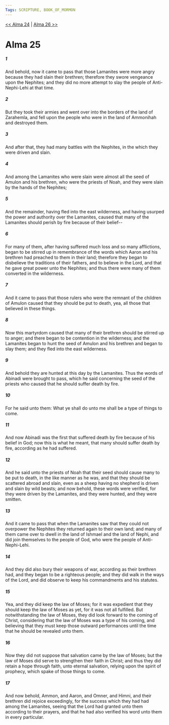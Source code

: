 ```yaml
---
Tags: SCRIPTURE, BOOK_OF_MORMON
---
```


[<< Alma 24](BOOK_OF_MORMON/09_Alma/Alma_24.md) | [Alma 26 >>](BOOK_OF_MORMON/09_Alma/Alma_26.md)

# Alma 25

##### 1
 And behold, now it came to pass that those Lamanites were more angry because they had slain their brethren; therefore they swore vengeance upon the Nephites; and they did no more attempt to slay the people of Anti-Nephi-Lehi at that time.
##### 2
 But they took their armies and went over into the borders of the land of Zarahemla, and fell upon the people who were in the land of Ammonihah and destroyed them.
##### 3
 And after that, they had many battles with the Nephites, in the which they were driven and slain.
##### 4
 And among the Lamanites who were slain were almost all the seed of Amulon and his brethren, who were the priests of Noah, and they were slain by the hands of the Nephites;
##### 5
 And the remainder, having fled into the east wilderness, and having usurped the power and authority over the Lamanites, caused that many of the Lamanites should perish by fire because of their belief--
##### 6
 For many of them, after having suffered much loss and so many afflictions, began to be stirred up in remembrance of the words which Aaron and his brethren had preached to them in their land; therefore they began to disbelieve the traditions of their fathers, and to believe in the Lord, and that he gave great power unto the Nephites; and thus there were many of them converted in the wilderness.
##### 7
 And it came to pass that those rulers who were the remnant of the children of Amulon caused that they should be put to death, yea, all those that believed in these things.
##### 8
 Now this martyrdom caused that many of their brethren should be stirred up to anger; and there began to be contention in the wilderness; and the Lamanites began to hunt the seed of Amulon and his brethren and began to slay them; and they fled into the east wilderness.
##### 9
 And behold they are hunted at this day by the Lamanites. Thus the words of Abinadi were brought to pass, which he said concerning the seed of the priests who caused that he should suffer death by fire.
##### 10
 For he said unto them: What ye shall do unto me shall be a type of things to come.
##### 11
 And now Abinadi was the first that suffered death by fire because of his belief in God; now this is what he meant, that many should suffer death by fire, according as he had suffered.
##### 12
 And he said unto the priests of Noah that their seed should cause many to be put to death, in the like manner as he was, and that they should be scattered abroad and slain, even as a sheep having no shepherd is driven and slain by wild beasts; and now behold, these words were verified, for they were driven by the Lamanites, and they were hunted, and they were smitten.
##### 13
 And it came to pass that when the Lamanites saw that they could not overpower the Nephites they returned again to their own land; and many of them came over to dwell in the land of Ishmael and the land of Nephi, and did join themselves to the people of God, who were the people of Anti-Nephi-Lehi.
##### 14
 And they did also bury their weapons of war, according as their brethren had, and they began to be a righteous people; and they did walk in the ways of the Lord, and did observe to keep his commandments and his statutes.
##### 15
 Yea, and they did keep the law of Moses; for it was expedient that they should keep the law of Moses as yet, for it was not all fulfilled. But notwithstanding the law of Moses, they did look forward to the coming of Christ, considering that the law of Moses was a type of his coming, and believing that they must keep those outward performances until the time that he should be revealed unto them.
##### 16
 Now they did not suppose that salvation came by the law of Moses; but the law of Moses did serve to strengthen their faith in Christ; and thus they did retain a hope through faith, unto eternal salvation, relying upon the spirit of prophecy, which spake of those things to come.
##### 17
 And now behold, Ammon, and Aaron, and Omner, and Himni, and their brethren did rejoice exceedingly, for the success which they had had among the Lamanites, seeing that the Lord had granted unto them according to their prayers, and that he had also verified his word unto them in every particular.
